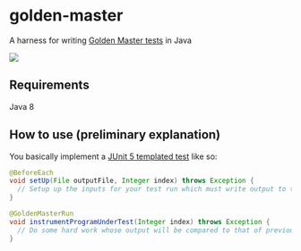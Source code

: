 # golden-master
A harness for writing [Golden Master tests](https://dzone.com/articles/testing-legacy-code-golden) in Java

[![](https://jitpack.io/v/maxbechtold/golden-master.svg)](https://jitpack.io/#maxbechtold/golden-master)

## Requirements
Java 8

## How to use (preliminary explanation)

You basically implement a [JUnit 5 templated test](http://junit.org/junit5/docs/current/user-guide/#writing-tests-test-templates) like so:

```java
@BeforeEach
void setUp(File outputFile, Integer index) throws Exception {
  // Setup up the inputs for your test run which must write output to the given file
}

@GoldenMasterRun
void instrumentProgramUnderTest(Integer index) throws Exception {
  // Do some hard work whose output will be compared to that of previous runs
}
```
